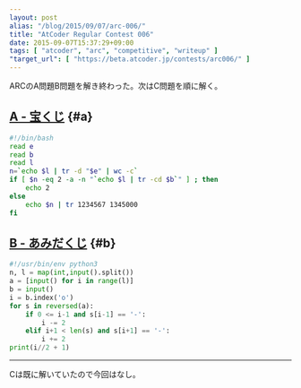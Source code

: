 ```yaml
---
layout: post
alias: "/blog/2015/09/07/arc-006/"
title: "AtCoder Regular Contest 006"
date: 2015-09-07T15:37:29+09:00
tags: [ "atcoder", "arc", "competitive", "writeup" ]
"target_url": [ "https://beta.atcoder.jp/contests/arc006/" ]
---
```


ARCのA問題B問題を解き終わった。次はC問題を順に解く。

<!-- more -->

## [A - 宝くじ](https://beta.atcoder.jp/contests/arc006/tasks/arc006_1) {#a}

``` sh
#!/bin/bash
read e
read b
read l
n=`echo $l | tr -d "$e" | wc -c`
if [ $n -eq 2 -a -n "`echo $l | tr -cd $b`" ] ; then
    echo 2
else
    echo $n | tr 1234567 1345000
fi
```

## [B - あみだくじ](https://beta.atcoder.jp/contests/arc006/tasks/arc006_2) {#b}

``` python
#!/usr/bin/env python3
n, l = map(int,input().split())
a = [input() for i in range(l)]
b = input()
i = b.index('o')
for s in reversed(a):
    if 0 <= i-1 and s[i-1] == '-':
        i -= 2
    elif i+1 < len(s) and s[i+1] == '-':
        i += 2
print(i//2 + 1)
```

---

Cは既に解いていたので今回はなし。
